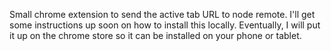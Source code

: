 Small chrome extension to send the active tab URL to node remote. I'll get some instructions up soon on how to install this locally. Eventually, I will put it up on the chrome store so it can be installed on your phone or tablet.
